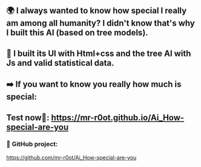 ## 🌍 I always wanted to know how special I really am among all humanity? I didn't know that's why I built this AI (based on tree models). 

## 📛 I built its UI with Html+css and the tree AI with Js and valid statistical data.



## ➡️ If you want to know you really how much is special:

## Test now📡: https://mr-r0ot.github.io/Ai_How-special-are-you







### 🍿 GitHub project:
https://github.com/mr-r0ot/Ai_How-special-are-you
